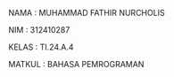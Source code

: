 <p>NAMA : MUHAMMAD FATHIR NURCHOLIS</p>
<P>NIM : 312410287</P>
<P>KELAS : TI.24.A.4</P>
<P>MATKUL : BAHASA PEMROGRAMAN</P>

